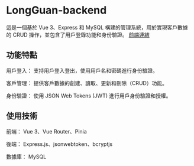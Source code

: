 # LongGuan-backend

這是一個基於 Vue 3、Express 和 MySQL 構建的管理系統，用於實現客戶數據的 CRUD 操作，並包含了用戶登錄功能和身份驗證。
[前端連結](https://github.com/weiyann/LongGuan-frontend)

## 功能特點

用戶登入： 支持用戶登入登出，使用用戶名和密碼進行身份驗證。

客戶管理： 提供客戶數據的創建、讀取、更新和刪除（CRUD）功能。

身份驗證： 使用 JSON Web Tokens (JWT) 進行用戶身份驗證和授權。

## 使用技術

前端： Vue 3、Vue Router、Pinia

後端： Express.js、jsonwebtoken、bcryptjs

數據庫： MySQL
